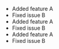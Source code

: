 - Added feature A
- Fixed issue B
- Added feature A
- Fixed issue B
- Added feature A
- Fixed issue B
